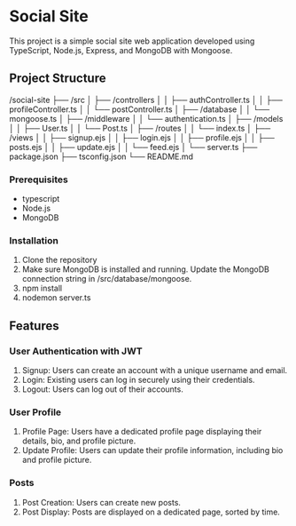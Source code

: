 # Social Site

This project is a simple social site web application developed using TypeScript, Node.js, Express, and MongoDB with Mongoose.

## Project Structure

/social-site
├── /src
│ ├── /controllers
│ │ ├── authController.ts
│ │ ├── profileController.ts
│ │ └── postController.ts
│ ├── /database
│ │ └── mongoose.ts
│ ├── /middleware
│ │ └── authentication.ts
│ ├── /models
│ │ ├── User.ts
│ │ └── Post.ts
│ ├── /routes
│ │ └── index.ts
│ ├── /views
│ │ ├── signup.ejs
│ │ ├── login.ejs
│ │ ├── profile.ejs
│ │ ├── posts.ejs
│ │ ├── update.ejs
│ │ └── feed.ejs
│ └── server.ts
├── package.json
├── tsconfig.json
└── README.md


### Prerequisites

- typescript
- Node.js 
- MongoDB 


### Installation

1. Clone the repository
2. Make sure MongoDB is installed and running.
Update the MongoDB connection string in /src/database/mongoose.
3. npm install
4. nodemon server.ts

 ## Features

### User Authentication with JWT

1. Signup: Users can create an account with a unique username and email.
2. Login: Existing users can log in securely using their credentials.
3. Logout: Users can log out of their accounts.

### User Profile

1. Profile Page: Users have a dedicated profile page displaying their details, bio, and profile picture.
2. Update Profile: Users can update their profile information, including bio and profile picture.

### Posts

1. Post Creation: Users can create new posts.
2. Post Display: Posts are displayed on a dedicated page, sorted by time.



